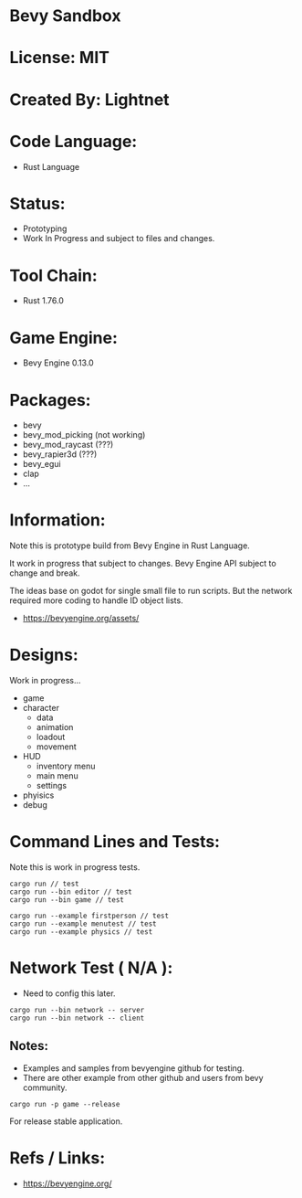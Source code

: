 # Bevy Sandbox

# License: MIT

# Created By: Lightnet

# Code Language:
 * Rust Language

# Status:
 * Prototyping
 * Work In Progress and subject to files and changes.

# Tool Chain:
 * Rust 1.76.0

# Game Engine:
 * Bevy Engine 0.13.0

# Packages:
 * bevy
 * bevy_mod_picking (not working)
 * bevy_mod_raycast (???)
 * bevy_rapier3d (???)
 * bevy_egui
 * clap 
 * ...


# Information:
  Note this is prototype build from Bevy Engine in Rust Language.
  
  It work in progress that subject to changes. Bevy Engine API subject to change and break.

  The ideas base on godot for single small file to run scripts. But the network required more coding to handle ID object lists.

  * https://bevyengine.org/assets/

# Designs:
  Work in progress...

  * game
  * character
    * data
    * animation
    * loadout
    * movement
  * HUD
    * inventory menu
    * main menu
    * settings
  * phyisics
  * debug


# Command Lines and Tests:
 Note this is work in progress tests.
```
cargo run // test
cargo run --bin editor // test
cargo run --bin game // test
```

```
cargo run --example firstperson // test
cargo run --example menutest // test
cargo run --example physics // test
```

# Network Test ( N/A ):
 * Need to config this later.
```
cargo run --bin network -- server
cargo run --bin network -- client
```

## Notes:
 * Examples and samples from bevyengine github for testing.
 * There are other example from other github and users from bevy community.
```
cargo run -p game --release
```
  For release stable application.

# Refs / Links:
 * https://bevyengine.org/

